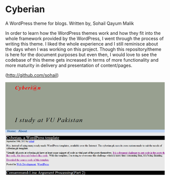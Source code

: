 Cyberian
===========
A WordPress theme for blogs. Written by, Sohail Qayum Malik

In order to learn how the WordPress themes work and how they fit into the whole framework provided by the WordPress, I went through the process of writing this theme. I liked the whole experience and I still reminisce about the days when I was working on this project. Though this repository/theme is here for the document purposes but even then, I would love to see the codebase of this theme gets increased in terms of more functionality and more maturity in delivery and presentation of content/pages. 

(http://github.com/sohail)

![Screenshot of Cyberian](screenshot.png)
